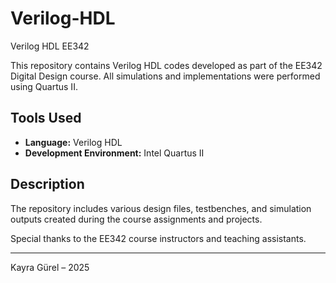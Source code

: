 # Verilog-HDL
Verilog HDL EE342

This repository contains Verilog HDL codes developed as part of the EE342 Digital Design course. All simulations and implementations were performed using Quartus II.

## Tools Used
- **Language:** Verilog HDL  
- **Development Environment:** Intel Quartus II

## Description
The repository includes various design files, testbenches, and simulation outputs created during the course assignments and projects.

Special thanks to the EE342 course instructors and teaching assistants.

---
Kayra Gürel – 2025
